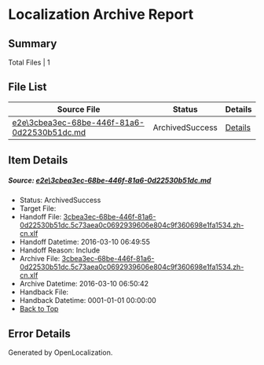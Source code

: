 # <a name='report-top'></a> Localization Archive Report

## Summary
 Total Files | 1

## File List
 Source File | Status | Details 
 ----------- | ------ | ------- 
 [e2e\3cbea3ec-68be-446f-81a6-0d22530b51dc.md](https://github.com/OpenLocalizationTest/oltest/blob/8f11292faee4107f93b0367f08ef2743c48414c2/e2e/3cbea3ec-68be-446f-81a6-0d22530b51dc.md) | ArchivedSuccess | [Details](#47fe335fb2302ac2104a0004ebf5a98b96bb035c1)

## Item Details
##### <a name='47fe335fb2302ac2104a0004ebf5a98b96bb035c1'></a> Source: [e2e\3cbea3ec-68be-446f-81a6-0d22530b51dc.md](https://github.com/OpenLocalizationTest/oltest/blob/8f11292faee4107f93b0367f08ef2743c48414c2/e2e/3cbea3ec-68be-446f-81a6-0d22530b51dc.md)
* Status: ArchivedSuccess
* Target File: 
* Handoff File: [3cbea3ec-68be-446f-81a6-0d22530b51dc.5c73aea0c0692939606e804c9f360698e1fa1534.zh-cn.xlf](https://github.com/OpenLocalizationTestOrg/olhandoff/blob/0392b0f1276ee13763bc83da4a0ac7c7b3f74343/ol-handoff/OpenLocalizationTestOrg/oltest.zh-cn/xinjiang/ht/3cbea3ec-68be-446f-81a6-0d22530b51dc.5c73aea0c0692939606e804c9f360698e1fa1534.zh-cn.xlf)
* Handoff Datetime: 2016-03-10 06:49:55
* Handoff Reason: Include
* Archive File: [3cbea3ec-68be-446f-81a6-0d22530b51dc.5c73aea0c0692939606e804c9f360698e1fa1534.zh-cn.xlf](https://github.com/OpenLocalizationTestOrg/olhandoff/blob/8e00810a6454a08ed8acdba0c2bd3e6a9a5865d5/ol-handoff/OpenLocalizationTestOrg/oltest.zh-cn/xinjiang/ht/archive/3cbea3ec-68be-446f-81a6-0d22530b51dc.5c73aea0c0692939606e804c9f360698e1fa1534.zh-cn.xlf)
* Archive Datetime: 2016-03-10 06:50:42
* Handback File: 
* Handback Datetime: 0001-01-01 00:00:00
* [Back to Top](#report-top)


## Error Details

Generated by OpenLocalization.
